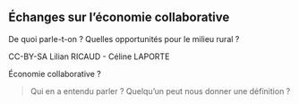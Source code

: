 ## Échanges sur l’économie collaborative

De quoi parle-t-on ? Quelles opportunités pour le milieu rural ?

CC-BY-SA Lilian RICAUD - Céline LAPORTE


Économie collaborative ?

> Qui en a entendu parler ? Quelqu’un peut nous donner une définition ?
